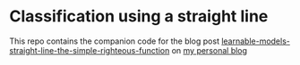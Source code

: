 # Classification using a straight line

This repo contains the companion code for the blog post [learnable-models-straight-line-the-simple-righteous-function](http://vedadian.com/learnable-models-straight-line-the-simple-righteous-function/) on [my personal blog](http://vedadian.com)
